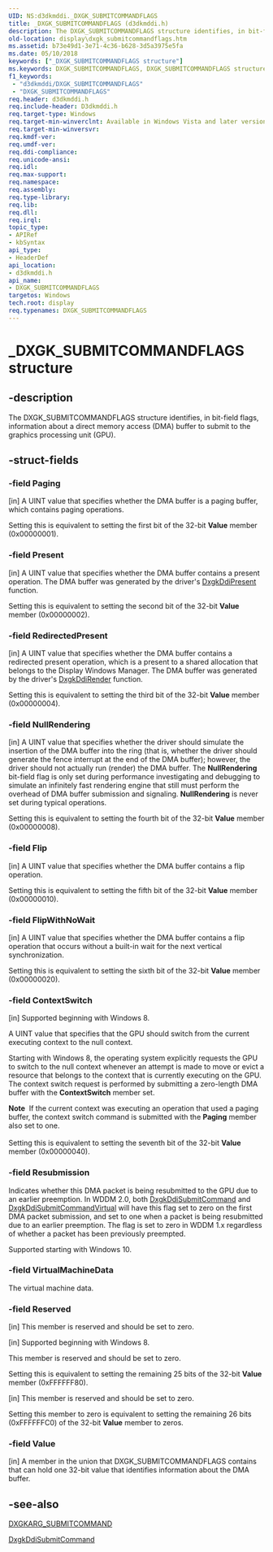 ```yaml
---
UID: NS:d3dkmddi._DXGK_SUBMITCOMMANDFLAGS
title: _DXGK_SUBMITCOMMANDFLAGS (d3dkmddi.h)
description: The DXGK_SUBMITCOMMANDFLAGS structure identifies, in bit-field flags, information about a direct memory access (DMA) buffer to submit to the graphics processing unit (GPU).
old-location: display\dxgk_submitcommandflags.htm
ms.assetid: b73e49d1-3e71-4c36-b628-3d5a3975e5fa
ms.date: 05/10/2018
keywords: ["_DXGK_SUBMITCOMMANDFLAGS structure"]
ms.keywords: DXGK_SUBMITCOMMANDFLAGS, DXGK_SUBMITCOMMANDFLAGS structure [Display Devices], DmStructs_c3c77059-3e18-4fe7-a845-b59bb117ba30.xml, _DXGK_SUBMITCOMMANDFLAGS, d3dkmddi/DXGK_SUBMITCOMMANDFLAGS, display.dxgk_submitcommandflags
f1_keywords:
 - "d3dkmddi/DXGK_SUBMITCOMMANDFLAGS"
 - "DXGK_SUBMITCOMMANDFLAGS"
req.header: d3dkmddi.h
req.include-header: D3dkmddi.h
req.target-type: Windows
req.target-min-winverclnt: Available in Windows Vista and later versions of the Windows operating systems.
req.target-min-winversvr: 
req.kmdf-ver: 
req.umdf-ver: 
req.ddi-compliance: 
req.unicode-ansi: 
req.idl: 
req.max-support: 
req.namespace: 
req.assembly: 
req.type-library: 
req.lib: 
req.dll: 
req.irql: 
topic_type:
- APIRef
- kbSyntax
api_type:
- HeaderDef
api_location:
- d3dkmddi.h
api_name:
- DXGK_SUBMITCOMMANDFLAGS
targetos: Windows
tech.root: display
req.typenames: DXGK_SUBMITCOMMANDFLAGS
---
```


# _DXGK_SUBMITCOMMANDFLAGS structure


## -description


The DXGK_SUBMITCOMMANDFLAGS structure identifies, in bit-field flags, information about a direct memory access (DMA) buffer to submit to the graphics processing unit (GPU).


## -struct-fields




### -field Paging

[in] A UINT value that specifies whether the DMA buffer is a paging buffer, which contains paging operations.

Setting this is equivalent to setting the first bit of the 32-bit <b>Value</b> member (0x00000001).


### -field Present

[in] A UINT value that specifies whether the DMA buffer contains a present operation. The DMA buffer was generated by the driver's <a href="https://docs.microsoft.com/windows-hardware/drivers/ddi/d3dkmddi/nc-d3dkmddi-dxgkddi_present">DxgkDdiPresent</a> function.

Setting this is equivalent to setting the second bit of the 32-bit <b>Value</b> member (0x00000002).


### -field RedirectedPresent

[in] A UINT value that specifies whether the DMA buffer contains a redirected present operation, which is a present to a shared allocation that belongs to the Display Windows Manager. The DMA buffer was generated by the driver's <a href="https://docs.microsoft.com/windows-hardware/drivers/ddi/d3dkmddi/nc-d3dkmddi-dxgkddi_render">DxgkDdiRender</a> function.

Setting this is equivalent to setting the third bit of the 32-bit <b>Value</b> member (0x00000004).


### -field NullRendering

[in] A UINT value that specifies whether the driver should simulate the insertion of the DMA buffer into the ring (that is, whether the driver should generate the fence interrupt at the end of the DMA buffer); however, the driver should not actually run (render) the DMA buffer. The <b>NullRendering</b> bit-field flag is only set during performance investigating and debugging to simulate an infinitely fast rendering engine that still must perform the overhead of DMA buffer submission and signaling. <b>NullRendering</b> is never set during typical operations.

Setting this is equivalent to setting the fourth bit of the 32-bit <b>Value</b> member (0x00000008).


### -field Flip

[in] A UINT value that specifies whether the DMA buffer contains a flip operation.

Setting this is equivalent to setting the fifth bit of the 32-bit <b>Value</b> member (0x00000010).


### -field FlipWithNoWait

[in] A UINT value that specifies whether the DMA buffer contains a flip operation that occurs without a built-in wait for the next vertical synchronization.

Setting this is equivalent to setting the sixth bit of the 32-bit <b>Value</b> member (0x00000020).


### -field ContextSwitch

[in] Supported beginning with Windows 8.

A UINT value that specifies that the GPU should switch from the current executing context to the null context.

Starting with  Windows 8, the operating system explicitly requests the GPU to switch to the null context whenever an attempt is made to move or evict a resource that belongs to the context that is currently executing on the GPU. The context switch request is performed by submitting a zero-length DMA buffer with the <b>ContextSwitch</b> member set.

<div class="alert"><b>Note</b>  If the current context was executing an operation that used a paging buffer, the context switch command is  submitted with the <b>Paging</b> member also set to one.</div>
<div> </div>
Setting this is equivalent to setting the seventh bit of the 32-bit <b>Value</b> member (0x00000040).


### -field Resubmission

Indicates whether this DMA packet is being resubmitted to the GPU due to an earlier preemption. In WDDM 2.0, both <a href="https://docs.microsoft.com/windows-hardware/drivers/ddi/d3dkmddi/nc-d3dkmddi-dxgkddi_submitcommand">DxgkDdiSubmitCommand</a> and <a href="https://docs.microsoft.com/windows-hardware/drivers/ddi/d3dkmddi/nc-d3dkmddi-dxgkddi_submitcommandvirtual">DxgkDdiSubmitCommandVirtual</a> will have this flag set to zero on the first DMA packet submission, and set to one when a packet is being resubmitted due to an earlier preemption.
The flag is set to zero in WDDM 1.x regardless of whether a packet has been previously preempted.


Supported starting with Windows 10.


### -field VirtualMachineData

 
The virtual machine data.

### -field Reserved

[in] This member is reserved and should be set to zero.

[in] Supported beginning with Windows 8.

This member is reserved and should be set to zero.

Setting this is equivalent to setting the remaining 25 bits of the 32-bit <b>Value</b> member (0xFFFFFF80).

[in] This member is reserved and should be set to zero.

Setting this member to zero is equivalent to setting the remaining 26 bits (0xFFFFFFC0) of the 32-bit <b>Value</b> member to zeros.


### -field Value

[in] A member in the union that DXGK_SUBMITCOMMANDFLAGS contains that can hold one 32-bit value that identifies information about the DMA buffer.


## -see-also




<a href="https://docs.microsoft.com/windows-hardware/drivers/ddi/d3dkmddi/ns-d3dkmddi-_dxgkarg_submitcommand">DXGKARG_SUBMITCOMMAND</a>



<a href="https://docs.microsoft.com/windows-hardware/drivers/ddi/d3dkmddi/nc-d3dkmddi-dxgkddi_submitcommand">DxgkDdiSubmitCommand</a>
 

 

